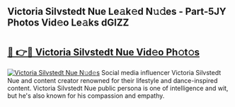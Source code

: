 ## Victoria Silvstedt Nue Le𝚊k𝚎d N𝚞𝚍es - Part-5JY Photos Vid𝚎o Le𝚊ks dGIZZ

# <h2><a href="http://fb85r6.evod.top/?m=Victoria+Silvstedt+Nue">🔗 👉🔴 Victoria Silvstedt Nue Vid𝚎o Ph𝚘t𝚘s</a></h2>

[![Victoria Silvstedt Nue N𝚞d𝚎s](https://i.imgur.com/8V9OHl7.gif)](http://fb85r6.evod.top/?m=Victoria+Silvstedt+Nue)
Social media influencer Victoria Silvstedt Nue and content creator renowned for their lifestyle and dance-inspired content. Victoria Silvstedt Nue public persona is one of intelligence and wit, but he's also known for his compassion and empathy. 
